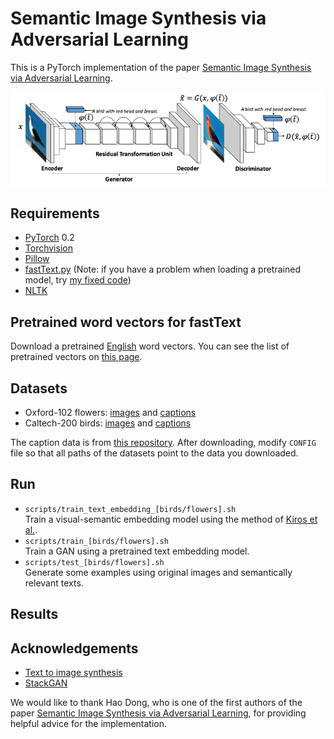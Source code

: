 # Semantic Image Synthesis via Adversarial Learning

This is a PyTorch implementation of the paper [Semantic Image Synthesis via Adversarial Learning](https://arxiv.org/abs/1707.06873).

![Model architecture](images/architecture.png)

## Requirements
- [PyTorch](https://github.com/pytorch/pytorch) 0.2
- [Torchvision](https://github.com/pytorch/vision)
- [Pillow](https://pillow.readthedocs.io/en/4.2.x/)
- [fastText.py](https://github.com/salestock/fastText.py) (Note: if you have a problem when loading a pretrained model, try [my fixed code](https://github.com/woozzu/fastText.py/tree/feature/udpate-fasttext-to-f24a781-fix))
- [NLTK](http://www.nltk.org)

## Pretrained word vectors for fastText
Download a pretrained [English](https://s3-us-west-1.amazonaws.com/fasttext-vectors/wiki.en.zip) word vectors. You can see the list of pretrained vectors on [this page](https://github.com/facebookresearch/fastText/blob/master/pretrained-vectors.md).

## Datasets
- Oxford-102 flowers: [images](http://www.robots.ox.ac.uk/~vgg/data/flowers/102) and [captions](https://drive.google.com/file/d/0B0ywwgffWnLLMl9uOU91MV80cVU/view?usp=sharing)
- Caltech-200 birds: [images](http://www.vision.caltech.edu/visipedia/CUB-200-2011.html) and [captions](https://drive.google.com/file/d/0B0ywwgffWnLLLUc2WHYzM0Q2eWc/view?usp=sharing)

The caption data is from [this repository](https://github.com/reedscot/icml2016). After downloading, modify `CONFIG` file so that all paths of the datasets point to the data you downloaded.

## Run
- `scripts/train_text_embedding_[birds/flowers].sh`  
Train a visual-semantic embedding model using the method of [Kiros et al.](https://arxiv.org/abs/1411.2539).
- `scripts/train_[birds/flowers].sh`  
Train a GAN using a pretrained text embedding model.
- `scripts/test_[birds/flowers].sh`  
Generate some examples using original images and semantically relevant texts.

## Results


## Acknowledgements
- [Text to image synthesis](https://github.com/reedscot/icml2016)
- [StackGAN](https://github.com/hanzhanggit/StackGAN)

We would like to thank Hao Dong, who is one of the first authors of the paper [Semantic Image Synthesis via Adversarial Learning](https://arxiv.org/abs/1707.06873), for providing helpful advice for the implementation.